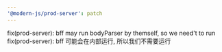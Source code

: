 ```yaml
---
'@modern-js/prod-server': patch
---
```


fix(prod-server): bff may run bodyParser by themself, so we need't to run
fix(prod-server): bff 可能会在内部运行, 所以我们不需要运行
